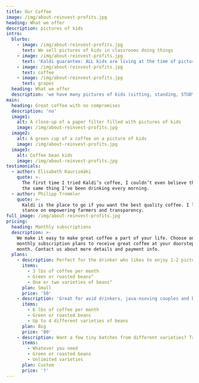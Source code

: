 ```yaml
---
title: Our Coffee
image: /img/about-reinvest-profits.jpg
heading: What we offer
description: pictures of kids
intro:
  blurbs:
    - image: /img/about-reinvest-profits.jpg
      text: We sell pictures of kids in classrooms doing things
    - image: /img/about-reinvest-profits.jpg
      text: 'Kaldi guarantee: ALL kids are living at the time of picture taken'
    - image: /img/about-reinvest-profits.jpg
      text: coffee
    - image: /img/about-reinvest-profits.jpg
      text: grapes
  heading: What we offer
  description: 'we have many pictures of kids (sitting, standing, STUDYING)'
main:
  heading: Great coffee with no compromises
  description: 'no'
  image1:
    alt: A close-up of a paper filter filled with pictures of kids
    image: /img/about-reinvest-profits.jpg
  image2:
    alt: A green cup of a coffee on a picture of kids
    image: /img/about-reinvest-profits.jpg
  image3:
    alt: Coffee bean kids
    image: /img/about-reinvest-profits.jpg
testimonials:
  - author: Elisabeth Kaurismäki
    quote: >-
      The first time I tried Kaldi’s coffee, I couldn’t even believe that was
      the same thing I’ve been drinking every morning.
  - author: Philipp Trommler
    quote: >-
      Kaldi is the place to go if you want the best quality coffee. I love their
      stance on empowering farmers and transparency.
full_image: /img/about-reinvest-profits.jpg
pricing:
  heading: Monthly subscriptions
  description: >-
    We make it easy to make great coffee a part of your life. Choose one of our
    monthly subscription plans to receive great coffee at your doorstep each
    month. Contact us about more details and payment info.
  plans:
    - description: Perfect for the drinker who likes to enjoy 1-2 pictures per day.
      items:
        - 3 lbs of coffee per month
        - Green or roasted beans"
        - One or two varieties of beans"
      plan: Small
      price: '50'
    - description: 'Great for avid drinkers, java-nsoving couples and bigger crowds'
      items:
        - 6 lbs of coffee per month
        - Green or roasted beans
        - Up to 4 different varieties of beans
      plan: Big
      price: '80'
    - description: Want a few tiny batches from different varieties? Try our custom plan
      items:
        - Whatever you need
        - Green or roasted beans
        - Unlimited varieties
      plan: Custom
      price: '?'
---
```


